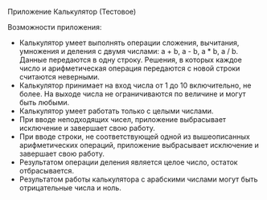 Приложение Калькулятор (Тестовое)

Возможности приложения:

- Калькулятор умеет выполнять операции сложения, вычитания, умножения и деления с двумя числами: a + b, a - b, a * b, a / b. Данные передаются в одну строку. Решения, в которых каждое число и арифметическая операция передаются с новой строки считаются неверными.
- Калькулятор принимает на вход числа от 1 до 10 включительно, не более. На выходе числа не ограничиваются по величине и могут быть любыми.
- Калькулятор умеет работать только с целыми числами.
- При вводе неподходящих чисел, приложение выбрасывает исключение и завершает свою работу.
- При вводе строки, не соответствующей одной из вышеописанных арифметических операций, приложение выбрасывает исключение и завершает свою работу.
- Результатом операции деления является целое число, остаток отбрасывается. 
- Результатом работы калькулятора с арабскими числами могут быть отрицательные числа и ноль.

